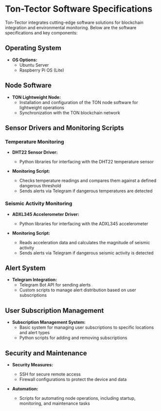 # Ton-Tector Software Specifications

Ton-Tector integrates cutting-edge software solutions for blockchain integration and environmental monitoring. Below are the software specifications and key components:

## Operating System

- **OS Options:**
  - Ubuntu Server
  - Raspberry Pi OS (Lite)

## Node Software

- **TON Lightweight Node:**
  - Installation and configuration of the TON node software for lightweight operations
  - Synchronization with the TON blockchain network

## Sensor Drivers and Monitoring Scripts

### Temperature Monitoring

- **DHT22 Sensor Driver:**
  - Python libraries for interfacing with the DHT22 temperature sensor

- **Monitoring Script:**
  - Checks temperature readings and compares them against a defined dangerous threshold
  - Sends alerts via Telegram if dangerous temperatures are detected

### Seismic Activity Monitoring

- **ADXL345 Accelerometer Driver:**
  - Python libraries for interfacing with the ADXL345 accelerometer

- **Monitoring Script:**
  - Reads acceleration data and calculates the magnitude of seismic activity
  - Sends alerts via Telegram if dangerous seismic activity is detected

## Alert System

- **Telegram Integration:**
  - Telegram Bot API for sending alerts
  - Custom scripts to manage alert distribution based on user subscriptions

## User Subscription Management

- **Subscription Management System:**
  - Basic system for managing user subscriptions to specific locations and alert types
  - Python scripts for adding and removing subscriptions

## Security and Maintenance

- **Security Measures:**
  - SSH for secure remote access
  - Firewall configurations to protect the device and data

- **Automation:**
  - Scripts for automating node operations, including startup, monitoring, and maintenance tasks